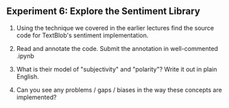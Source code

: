## Experiment 6: Explore the Sentiment Library

1. Using the technique we covered in the earlier lectures find the source code
for TextBlob's sentiment implementation.

2. Read and annotate the code. Submit the annotation in well-commented .ipynb

3. What is their model of "subjectivity" and "polarity"? Write it out in plain
English.

4. Can you see any problems / gaps / biases in the way these concepts are
implemented?

